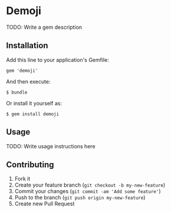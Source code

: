 # Demoji

TODO: Write a gem description

## Installation

Add this line to your application's Gemfile:

    gem 'demoji'

And then execute:

    $ bundle

Or install it yourself as:

    $ gem install demoji

## Usage

TODO: Write usage instructions here

## Contributing

1. Fork it
2. Create your feature branch (`git checkout -b my-new-feature`)
3. Commit your changes (`git commit -am 'Add some feature'`)
4. Push to the branch (`git push origin my-new-feature`)
5. Create new Pull Request
